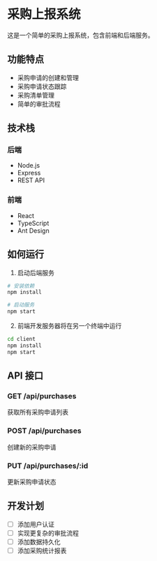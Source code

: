# 采购上报系统

这是一个简单的采购上报系统，包含前端和后端服务。

## 功能特点

- 采购申请的创建和管理
- 采购申请状态跟踪
- 采购清单管理
- 简单的审批流程

## 技术栈

### 后端
- Node.js
- Express
- REST API

### 前端
- React
- TypeScript
- Ant Design

## 如何运行

1. 启动后端服务
```bash
# 安装依赖
npm install

# 启动服务
npm start
```

2. 前端开发服务器将在另一个终端中运行
```bash
cd client
npm install
npm start
```

## API 接口

### GET /api/purchases
获取所有采购申请列表

### POST /api/purchases
创建新的采购申请

### PUT /api/purchases/:id
更新采购申请状态

## 开发计划

- [ ] 添加用户认证
- [ ] 实现更复杂的审批流程
- [ ] 添加数据持久化
- [ ] 添加采购统计报表
